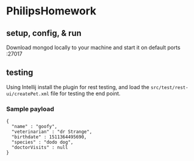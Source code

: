 # PhilipsHomework

## setup, config, & run

Download mongod locally to your machine and start it on default ports :27017 


## testing 

Using Intellij install the plugin for rest testing, and load the `src/test/rest-ui/createPet.xml` file for testing the end point. 


### Sample payload 

```
{
  "name" : "goofy",
  "veterinarian" : "dr Strange",
  "birthdate" : 1511364495690,
  "species" : "dodo dog",
  "doctorVisits" : null
}
```